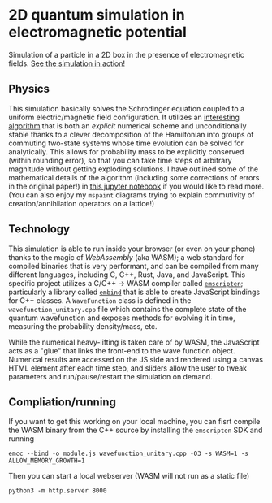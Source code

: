 # 2D quantum simulation in electromagnetic potential

Simulation of a particle in a 2D box in the presence of electromagnetic fields. [See the simulation in action!](https://ecotner.github.io/visualizations/quantum/2d_square_well/)

## Physics
This simulation basically solves the Schrodinger equation coupled to a uniform electric/magnetic field configuration.
It utilizes an [interesting algorithm](https://aip.scitation.org/doi/pdf/10.1063/1.168483) that is both an _explicit_ numerical scheme and unconditionally stable thanks to a clever decomposition of the Hamiltonian into groups of commuting two-state systems whose time evolution can be solved for analytically.
This allows for probability mass to be explicitly conserved (within rounding error), so that you can take time steps of arbitrary magnitude without getting exploding solutions.
I have outlined some of the mathematical details of the algorithm (including some corrections of errors in the original paper!) in [this jupyter notebook](math.ipynb) if you would like to read more.
(You can also enjoy my `mspaint` diagrams trying to explain commutivity of creation/annihilation operators on a lattice!)

## Technology
This simulation is able to run inside your browser (or even on your phone) thanks to the magic of _WebAssembly_ (aka WASM); a web standard for compiled binaries that is very performant, and can be compiled from many different languages, including C, C++, Rust, Java, and JavaScript.
This specific project utilizes a C/C++ -> WASM compiler called [`emscripten`](https://emscripten.org/index.html); particularly a library called [`embind`](https://emscripten.org/docs/porting/connecting_cpp_and_javascript/embind.html) that is able to create JavaScript bindings for C++ classes.
A `WaveFunction` class is defined in the `wavefunction_unitary.cpp` file which contains the complete state of the quantum wavefunction and exposes methods for evolving it in time, measuring the probability density/mass, etc.

While the numerical heavy-lifting is taken care of by WASM, the JavaScript acts as a "glue" that links the front-end to the wave function object.
Numerical results are accessed on the JS side and rendered using a canvas HTML element after each time step, and sliders allow the user to tweak parameters and run/pause/restart the simulation on demand.

## Compliation/running
If you want to get this working on your local machine, you can fisrt compile the WASM binary from the C++ source by installing the `emscripten` SDK and running
```
emcc --bind -o module.js wavefunction_unitary.cpp -O3 -s WASM=1 -s ALLOW_MEMORY_GROWTH=1
```
Then you can start a local webserver (WASM will not run as a static file)
```
python3 -m http.server 8000
```
